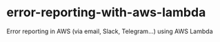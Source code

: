 # error-reporting-with-aws-lambda
Error reporting in AWS (via email, Slack, Telegram...) using AWS Lambda
